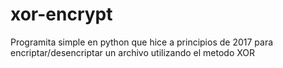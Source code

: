 # xor-encrypt
Programita simple en python que hice a principios de 2017 para encriptar/desencriptar un archivo utilizando el metodo XOR
